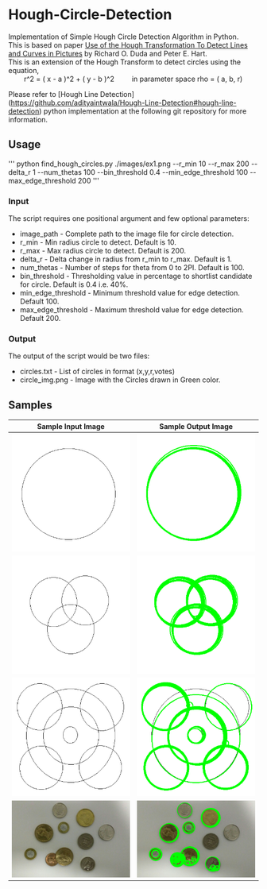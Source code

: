 # Hough-Circle-Detection
Implementation of Simple Hough Circle Detection Algorithm in Python.\
This is based on paper [Use of the Hough Transformation To Detect Lines and Curves in Pictures](/Paper/HoughTransformPaper.pdf) by Richard O. Duda and Peter E. Hart.\
This is an extension of the Hough Transform to detect circles using the equation,\
&nbsp; &nbsp; &nbsp; &nbsp; r^2 = ( x - a )^2 + ( y - b )^2 &nbsp; &nbsp; &nbsp; &nbsp; in parameter space rho = ( a, b, r) 

Please refer to [Hough Line Detection] (https://github.com/adityaintwala/Hough-Line-Detection#hough-line-detection) python implementation at the following git repository for more information.

## Usage
''' python find_hough_circles.py ./images/ex1.png --r_min 10 --r_max 200 --delta_r 1 --num_thetas 100 --bin_threshold 0.4 --min_edge_threshold 100 --max_edge_threshold 200 '''

### Input
The script requires one positional argument and few optional parameters:
* image_path - Complete path to the image file for circle detection.
* r_min - Min radius circle to detect. Default is 10.
* r_max - Max radius circle to detect. Default is 200.
* delta_r - Delta change in radius from r_min to r_max. Default is 1.
* num_thetas - Number of steps for theta from 0 to 2PI. Default is 100.
* bin_threshold - Thresholding value in percentage to shortlist candidate for circle. Default is 0.4 i.e. 40%.
* min_edge_threshold - Minimum threshold value for edge detection. Default 100.
* max_edge_threshold - Maximum threshold value for edge detection. Default 200.

### Output
The output of the script would be two files:
* circles.txt - List of circles in format (x,y,r,votes)
* circle_img.png - Image with the Circles drawn in Green color.

## Samples
Sample Input Image  |  Sample Output Image
:------------------:|:--------------------:
![Sample Input Image](/images/ex1.png)  |  ![Sample Output Image](/images/output_ex1.png)
![Sample Input Image](/images/ex2.png)  |  ![Sample Output Image](/images/output_ex2.png)
![Sample Input Image](/images/ex3.png)  |  ![Sample Output Image](/images/output_ex3.png)
![Sample Input Image](/images/standard.png)  |  ![Sample Output Image](/images/output_standard.png)


